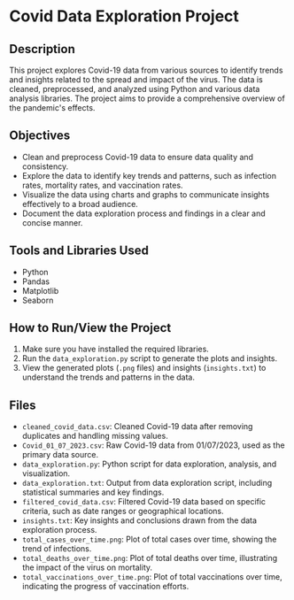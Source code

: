 # Covid Data Exploration Project

## Description

This project explores Covid-19 data from various sources to identify trends and insights related to the spread and impact of the virus. The data is cleaned, preprocessed, and analyzed using Python and various data analysis libraries. The project aims to provide a comprehensive overview of the pandemic's effects.

## Objectives

*   Clean and preprocess Covid-19 data to ensure data quality and consistency.
*   Explore the data to identify key trends and patterns, such as infection rates, mortality rates, and vaccination rates.
*   Visualize the data using charts and graphs to communicate insights effectively to a broad audience.
*   Document the data exploration process and findings in a clear and concise manner.

## Tools and Libraries Used

*   Python
*   Pandas
*   Matplotlib
*   Seaborn

## How to Run/View the Project

1.  Make sure you have installed the required libraries.
2.  Run the `data_exploration.py` script to generate the plots and insights.
3.  View the generated plots (`.png` files) and insights (`insights.txt`) to understand the trends and patterns in the data.

## Files

*   `cleaned_covid_data.csv`: Cleaned Covid-19 data after removing duplicates and handling missing values.
*   `Covid_01_07_2023.csv`: Raw Covid-19 data from 01/07/2023, used as the primary data source.
*   `data_exploration.py`: Python script for data exploration, analysis, and visualization.
*   `data_exploration.txt`: Output from data exploration script, including statistical summaries and key findings.
*   `filtered_covid_data.csv`: Filtered Covid-19 data based on specific criteria, such as date ranges or geographical locations.
*   `insights.txt`: Key insights and conclusions drawn from the data exploration process.
*   `total_cases_over_time.png`: Plot of total cases over time, showing the trend of infections.
*   `total_deaths_over_time.png`: Plot of total deaths over time, illustrating the impact of the virus on mortality.
*   `total_vaccinations_over_time.png`: Plot of total vaccinations over time, indicating the progress of vaccination efforts.
